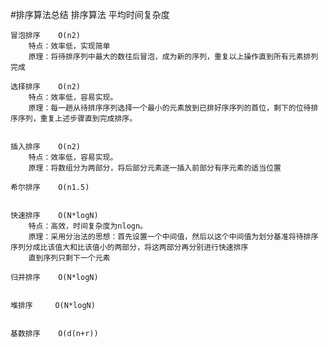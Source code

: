 #排序算法总结
    排序算法	平均时间复杂度
    
    冒泡排序	O(n2)  
        特点：效率低，实现简单 
        原理：将待排序列中最大的数往后冒泡，成为新的序列，重复以上操作直到所有元素排列完成
                   
    选择排序	O(n2)
        特点：效率低，容易实现。 
        原理：每一趟从待排序序列选择一个最小的元素放到已排好序序列的首位，剩下的位待排序序列，重复上述步骤直到完成排序。
        
        
    插入排序	O(n2)
        特点：效率低，容易实现。 
        原理：将数组分为两部分，将后部分元素逐一插入前部分有序元素的适当位置
    
    希尔排序	O(n1.5)
    
    
    快速排序	O(N*logN)
        特点：高效，时间复杂度为nlogn。 
        原理：采用分治法的思想：首先设置一个中间值，然后以这个中间值为划分基准将待排序序列分成比该值大和比该值小的两部分，将这两部分再分别进行快速排序 
        直到序列只剩下一个元素
        
    归并排序	O(N*logN)
    
    
    堆排序	    O(N*logN)
    
    
    基数排序	O(d(n+r))